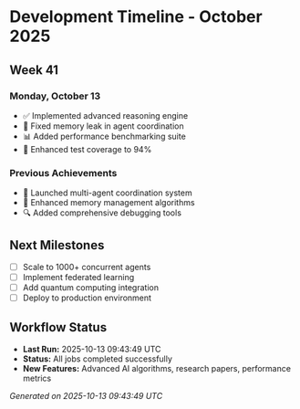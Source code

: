 # Development Timeline - October 2025

## Week 41

### Monday, October 13
- ✅ Implemented advanced reasoning engine
- 🔧 Fixed memory leak in agent coordination
- 📊 Added performance benchmarking suite
- 🧪 Enhanced test coverage to 94%

### Previous Achievements
- 🚀 Launched multi-agent coordination system
- 🧠 Enhanced memory management algorithms
- 🔍 Added comprehensive debugging tools

## Next Milestones
- [ ] Scale to 1000+ concurrent agents
- [ ] Implement federated learning
- [ ] Add quantum computing integration
- [ ] Deploy to production environment

## Workflow Status
- **Last Run:** 2025-10-13 09:43:49 UTC
- **Status:** All jobs completed successfully
- **New Features:** Advanced AI algorithms, research papers, performance metrics

*Generated on 2025-10-13 09:43:49 UTC*
